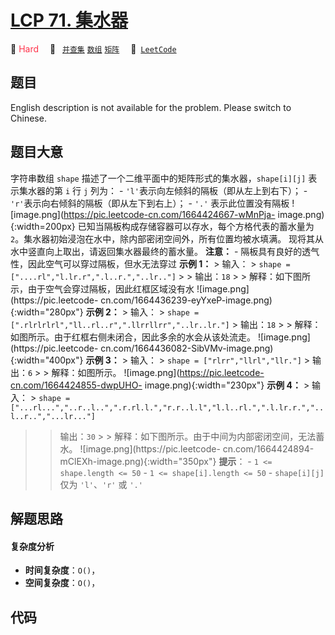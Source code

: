 # [LCP 71. 集水器](https://leetcode.cn/problems/kskhHQ)

🔴 <font color=#ff334b>Hard</font>&emsp; 🔖&ensp; [`并查集`](/outline/tag/union-find.md) [`数组`](/outline/tag/array.md) [`矩阵`](/outline/tag/matrix.md)&emsp; 🔗&ensp;[`LeetCode`](https://leetcode.cn/problems/kskhHQ)

## 题目

English description is not available for the problem. Please switch to
Chinese.


## 题目大意

字符串数组 `shape` 描述了一个二维平面中的矩阵形式的集水器，`shape[i][j]` 表示集水器的第 `i` 行 `j` 列为： \-
`'l'`表示向左倾斜的隔板（即从左上到右下）； \- `'r'`表示向右倾斜的隔板（即从左下到右上）； \- `'.'` 表示此位置没有隔板
![image.png](https://pic.leetcode-cn.com/1664424667-wMnPja-
image.png){:width=200px} 已知当隔板构成存储容器可以存水，每个方格代表的蓄水量为
`2`。集水器初始浸泡在水中，除内部密闭空间外，所有位置均被水填满。 现将其从水中竖直向上取出，请返回集水器最终的蓄水量。 **注意：** \-
隔板具有良好的透气性，因此空气可以穿过隔板，但水无法穿过 **示例 1：** > 输入： > `shape =
["....rl","l.lr.r",".l..r.","..lr.."]` > > 输出：`18` > >
解释：如下图所示，由于空气会穿过隔板，因此红框区域没有水 ![image.png](https://pic.leetcode-
cn.com/1664436239-eyYxeP-image.png){:width="280px"} **示例 2：** > 输入： > `shape =
[".rlrlrlrl","ll..rl..r",".llrrllrr","..lr..lr."]` > 输出：`18` > >
解释：如图所示。由于红框右侧未闭合，因此多余的水会从该处流走。 ![image.png](https://pic.leetcode-
cn.com/1664436082-SibVMv-image.png){:width="400px"} **示例 3：** > 输入： > `shape =
["rlrr","llrl","llr."]` > 输出：`6` > > 解释：如图所示。
![image.png](https://pic.leetcode-cn.com/1664424855-dwpUHO-
image.png){:width="230px"} **示例 4：** > 输入： > `shape =
["...rl...","..r..l..",".r.rl.l.","r.r..l.l","l.l..rl.",".l.lr.r.","..l..r..","...lr..."]`
> > 输出：`30` > > 解释：如下图所示。由于中间为内部密闭空间，无法蓄水。 ![image.png](https://pic.leetcode-
cn.com/1664424894-mClEXh-image.png){:width="350px"} **提示**： \- `1 <=
shape.length <= 50` \- `1 <= shape[i].length <= 50` \- `shape[i][j]` 仅为
`'l'`、`'r'` 或 `'.'`


## 解题思路

#### 复杂度分析

- **时间复杂度**：`O()`，
- **空间复杂度**：`O()`，

## 代码

```javascript

```